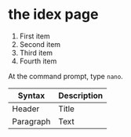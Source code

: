 # the idex page

1. First item
2. Second item
3. Third item
4. Fourth item

At the command prompt, type `nano`.

| Syntax      | Description |
| ----------- | ----------- |
| Header      | Title       |
| Paragraph   | Text        |